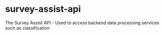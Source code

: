 # survey-assist-api
The Survey Assist API - Used to access backend data processing services such as classification
